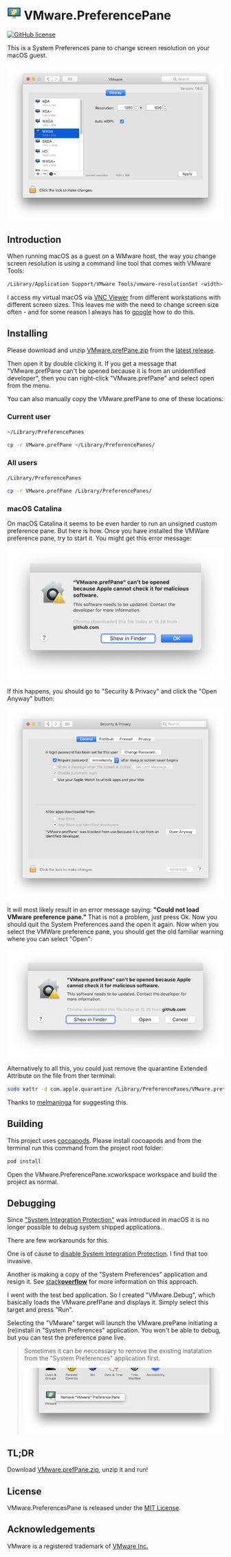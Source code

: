 # ![AppIcon](VMware/Assets.xcassets/AppIcon.appiconset/icon32.png) VMware.PreferencePane

[![GitHub license](https://img.shields.io/badge/license-MIT-blue.svg)](https://github.com/MarLoe/VMware.PreferencePane/blob/master/LICENSE)

This is a System Preferences pane to change screen resolution on your macOS guest.

![VMware.prefPane](Images/VMware.prefPane.png)

## Introduction

When running macOS as a guest on a WMware host, the way you change screen resolution is using a command line tool that comes with VMware Tools:

```bash
/Library/Application Support/VMware Tools/vmware-resolutionSet <width> <height>
```

I access my virtual macOS via [VNC Viewer](https://www.realvnc.com/en/connect/download/viewer) from different workstations with different screen sizes. This leaves me with the need to change screen size often - and for some reason I always has to [google](https://www.google.dk/search?q=vmware+osx+change+resolution) how to do this.

## Installing

Please download and unzip [VMware.prefPane.zip](https://github.com/MarLoe/VMware.PreferencePane/releases/latest/download/VMware.prefPane.zip
) from the [latest release](https://github.com/MarLoe/VMware.PreferencePane/releases/latest).

Then open it by double clicking it. If you get a message that "VMware.prefPane can't be opened because it is from an unidentified developer", then you can right-click "VMware.prefPane" and select open from the menu.

You can also manually copy the VMware.prefPane to one of these locations:

### Current user

```~/Library/PreferencePanes```

```bash
cp -r VMware.prefPane ~/Library/PreferencePanes/
```

### All users

```/Library/PreferencePanes```

```bash
cp -r VMware.prefPane /Library/PreferencePanes/
```

### **macOS** Catalina

On macOS Catalina it seems to be even harder to run an unsigned custom preference pane. But here is how. Once you have installed the VMWare preference pane, try to start it. You might get this error message:

![VMware.prefPane](Images/VMware.prefPane-Catalina01.png)

If this happens, you should go to "Security & Privacy" and click the "Open Anyway" button:

![VMware.prefPane](Images/VMware.prefPane-Catalina02.png)

It will most likely result in an error message saying:
**"Could not load VMware preference pane."** That is not a problem, just press Ok. Now you should quit the System Preferences aand the open it again. Now when you select the VMWare preference pane, you should get the old familiar warning where you can select "Open":

![VMware.prefPane](Images/VMware.prefPane-Catalina03.png)

Alternatively to all this, you could just remove the quarantine Extended Attribute on the file from ther terminal:

```bash
sudo xattr -d com.apple.quarantine /Library/PreferencePanes/VMware.prefPane
```

Thanks to [melmaninga](https://github.com/melmaninga) for suggesting this.

## Building

This project uses [cocoapods](https://cocoapods.org/). Please install cocoapods and from the terminal run this command from the project root folder:

```bash
pod install
```

Open the VMware.PreferencePane.xcworkspace workspace and build the project as normal.

## Debugging

Since ["System Integration Protection"](https://developer.apple.com/library/content/documentation/Security/Conceptual/System_Integrity_Protection_Guide/Introduction/Introduction.html) was introduced in macOS it is no longer possible to debug system shipped applications.

There are few workarounds for this.

One is of cause to [disable System Integration Protection](https://developer.apple.com/library/content/documentation/Security/Conceptual/System_Integrity_Protection_Guide/ConfiguringSystemIntegrityProtection/ConfiguringSystemIntegrityProtection.html). I find that too invasive.

Another is making a copy of the "System Preferences" application and resign it. See [stack**overflow**](https://stackoverflow.com/a/40708258) for more information on this approach.

I went with the test bed application. So I created "VMware.Debug", which basically loads the VMware.prefPane and displays it. Simply select this target and press "Run".

Selecting the "VMware" target will launch the VMware.prePane initiating a (re)install in "System Preferences" application. You won't be able to debug, but you can test the preference pane live.
> Sometimes it can be neccessary to remove the existing instalation from the "System Preferences" application first.
>
>![Remove VMware Preference Pane](Images/VMware.prefPane.remove.png)

## TL;DR

Download [VMware.prefPane.zip](https://github.com/MarLoe/VMware.PreferencePane/releases/latest/download/VMware.prefPane.zip
), unzip it and run!

## License

VMware.PreferencesPane is released under the [MIT License](https://github.com/MarLoe/VMware.PreferencePane/blob/master/LICENSE).

## Acknowledgements

VMware is a registered trademark of [VMware Inc.](http://vmware.com)
